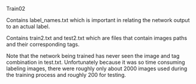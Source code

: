 Train02

Contains label_names.txt which is important in relating the network output to an actual label.

Contains train2.txt and test2.txt which are files that contain images paths and their corresponding tags.

Note that the network being trained has never seen the image and tag combination in test.txt. Unfortunately because it was so time consuming labeling images, there were roughly only about 2000 images used during the training process and roughly 200 for testing.